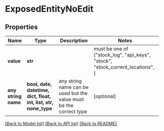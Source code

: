 # ExposedEntityNoEdit


## Properties
Name | Type | Description | Notes
------------ | ------------- | ------------- | -------------
**value** | **str** |  |  must be one of ["stock_log", "api_keys", "stock", "stock_current_locations", ]
**any string name** | **bool, date, datetime, dict, float, int, list, str, none_type** | any string name can be used but the value must be the correct type | [optional]

[[Back to Model list]](../README.md#documentation-for-models) [[Back to API list]](../README.md#documentation-for-api-endpoints) [[Back to README]](../README.md)


